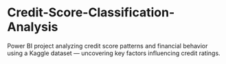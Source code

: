 # Credit-Score-Classification-Analysis
Power BI project analyzing credit score patterns and financial behavior using a Kaggle dataset — uncovering key factors influencing credit ratings.
